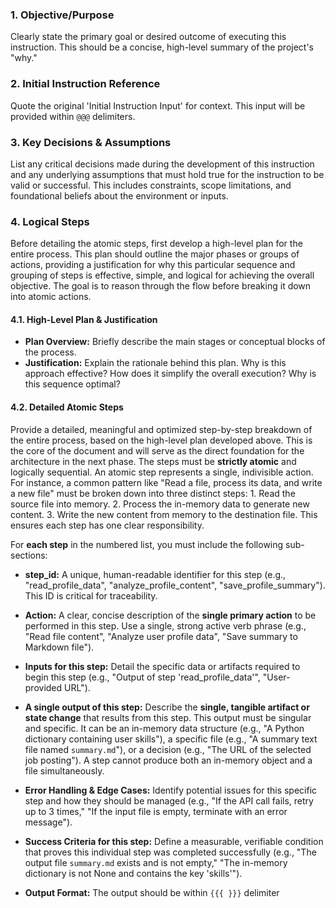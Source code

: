  
### 1. Objective/Purpose
Clearly state the primary goal or desired outcome of executing this instruction. This should be a concise, high-level summary of the project's "why."

### 2. Initial Instruction Reference
Quote the original 'Initial Instruction Input' for context. This input will be provided within `@@@` delimiters.

### 3. Key Decisions & Assumptions
List any critical decisions made during the development of this instruction and any underlying assumptions that must hold true for the instruction to be valid or successful. This includes constraints, scope limitations, and foundational beliefs about the environment or inputs.

### 4. Logical Steps

Before detailing the atomic steps, first develop a high-level plan for the entire process. This plan should outline the major phases or groups of actions, providing a justification for why this particular sequence and grouping of steps is effective, simple, and logical for achieving the overall objective. The goal is to reason through the flow before breaking it down into atomic actions.

#### 4.1. High-Level Plan & Justification
*   **Plan Overview:** Briefly describe the main stages or conceptual blocks of the process.
*   **Justification:** Explain the rationale behind this plan. Why is this approach effective? How does it simplify the overall execution? Why is this sequence optimal?

#### 4.2. Detailed Atomic Steps
Provide a detailed, meaningful and optimized step-by-step breakdown of the entire process, based on the high-level plan developed above. This is the core of the document and will serve as the direct foundation for the architecture in the next phase. The steps must be **strictly atomic** and logically sequential. An atomic step represents a single, indivisible action. For instance, a common pattern like "Read a file, process its data, and write a new file" must be broken down into three distinct steps: 1. Read the source file into memory. 2. Process the in-memory data to generate new content. 3. Write the new content from memory to the destination file. This ensures each step has one clear responsibility.

For **each step** in the numbered list, you must include the following sub-sections:
*   **step_id:** A unique, human-readable identifier for this step (e.g., "read_profile_data", "analyze_profile_content", "save_profile_summary"). This ID is critical for traceability.
*   **Action:** A clear, concise description of the **single primary action** to be performed in this step. Use a single, strong active verb phrase (e.g., "Read file content", "Analyze user profile data", "Save summary to Markdown file").
*   **Inputs for this step:** Detail the specific data or artifacts required to begin this step (e.g., "Output of step 'read_profile_data'", "User-provided URL").
*   **A single output of this step:** Describe the **single, tangible artifact or state change** that results from this step. This output must be singular and specific. It can be an in-memory data structure (e.g., "A Python dictionary containing user skills"), a specific file (e.g., "A summary text file named `summary.md`"), or a decision (e.g., "The URL of the selected job posting"). A step cannot produce both an in-memory object and a file simultaneously.
*   **Error Handling & Edge Cases:** Identify potential issues for this specific step and how they should be managed (e.g., "If the API call fails, retry up to 3 times," "If the input file is empty, terminate with an error message").
*   **Success Criteria for this step:** Define a measurable, verifiable condition that proves this individual step was completed successfully (e.g., "The output file `summary.md` exists and is not empty," "The in-memory dictionary is not None and contains the key 'skills'").


* **Output Format:** The output should be within `{{{ }}}` delimiter
